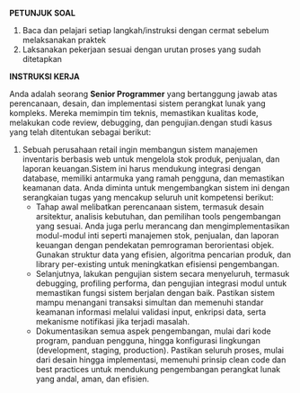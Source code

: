 <p>
    <strong>PETUNJUK SOAL</strong>
</p>
<ol style="list-style-type:decimal;">
    <li>
        ﻿﻿﻿Baca dan pelajari setiap langkah/instruksi dengan cermat sebelum melaksanakan praktek
    </li>
    <li>
        ﻿﻿﻿Laksanakan pekerjaan sesuai dengan urutan proses yang sudah ditetapkan
    </li>
</ol>
<p>
    <strong>INSTRUKSI KERJA</strong>
</p>
<p>
    Anda adalah seorang <strong>Senior Programmer</strong> yang bertanggung jawab atas perencanaan, desain, dan implementasi sistem perangkat lunak yang kompleks. Mereka memimpin tim teknis, memastikan kualitas kode, melakukan code review, debugging, dan pengujian.dengan studi kasus yang telah ditentukan sebagai berikut:
</p>
<ol>
    <li>
        Sebuah perusahaan retail ingin membangun sistem manajemen inventaris berbasis web untuk mengelola stok produk, penjualan, dan laporan keuangan.Sistem ini harus mendukung integrasi dengan database, memiliki antarmuka yang ramah pengguna, dan memastikan keamanan data. Anda diminta untuk mengembangkan sistem ini dengan serangkaian tugas yang mencakup seluruh unit kompetensi berikut:
        <ul>
            <li>
                Tahap awal melibatkan perencanaan sistem, termasuk desain arsitektur, analisis kebutuhan, dan pemilihan tools pengembangan yang sesuai. Anda juga perlu merancang dan mengimplementasikan modul-modul inti seperti manajemen stok, penjualan, dan laporan keuangan dengan pendekatan pemrograman berorientasi objek. Gunakan struktur data yang efisien, algoritma pencarian produk, dan library per-existing untuk meningkatkan efisiensi pengembangan.
            </li>
            <li>
                ﻿﻿﻿Selanjutnya, lakukan pengujian sistem secara menyeluruh, termasuk debugging, profiling performa, dan pengujian integrasi modul untuk memastikan fungsi sistem berjalan dengan baik. Pastikan sistem mampu menangani transaksi simultan dan memenuhi standar keamanan informasi melalui validasi input, enkripsi data, serta mekanisme notifikasi jika terjadi masalah.
            </li>
            <li>
                Dokumentasikan semua aspek pengembangan, mulai dari kode program, panduan pengguna, hingga konfigurasi lingkungan (development, staging, production). Pastikan seluruh proses, mulai dari desain hingga implementasi, memenuhi prinsip clean code dan best practices untuk mendukung pengembangan perangkat lunak yang andal, aman, dan efisien.
            </li>
        </ul>
    </li>
</ol>
